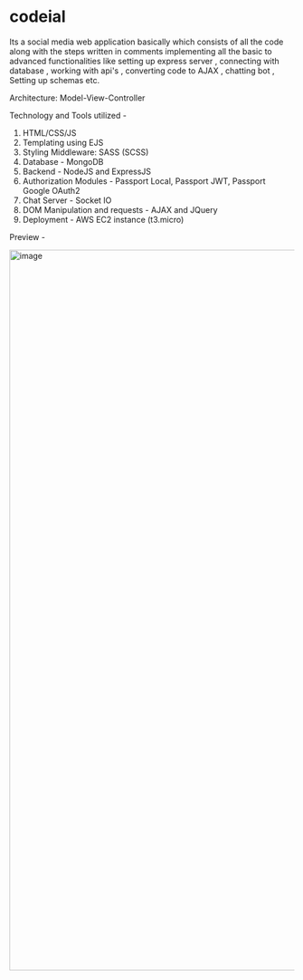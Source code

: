 # codeial

Its a social media web application basically which consists of all the code along with the steps written in comments implementing all the basic to advanced functionalities like setting up express server , connecting with database , working with api's , converting code to AJAX , chatting bot , Setting up schemas etc.

Architecture: Model-View-Controller

Technology and Tools utilized -

1. HTML/CSS/JS
2. Templating using EJS
3. Styling Middleware: SASS (SCSS)
4. Database - MongoDB
5. Backend - NodeJS and ExpressJS
6. Authorization Modules - Passport Local, Passport JWT, Passport Google OAuth2
7. Chat Server - Socket IO
8. DOM Manipulation and requests - AJAX and JQuery
9. Deployment - AWS EC2 instance (t3.micro)

Preview - 

<img width="1273" alt="image" src="https://github.com/serverf21/Codeial-Social-Media-Application/assets/30923855/96021a3b-96db-4c51-95d2-ea877a66d3f1">


